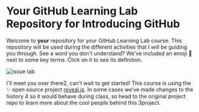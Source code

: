 # Your GitHub Learning Lab Repository for Introducing GitHub

Welcome to **your** repository for your GitHub Learning Lab course. This repository will be used during the different activities that I will be guiding you through. See a word you don't understand? We've included an emoji 📖 next to some key terms. Click on it to see its definition.




![issue tab](https://lab.github.com/public/images/issue_tab.png)

I'll meet you over there2, can't wait to get started!
This course is using the :sparkles: open source project [reveal.js](https://github.com/hakimel/reveal.js/). In some cases we’ve made changes to the history 4 so it would behave during class, so head to the original project repo to learn more about the cool people behind this 3project.
